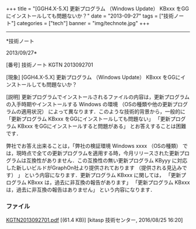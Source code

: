 ﻿+++
title = "[GGH4.X-5.X] 更新プログラム （Windows Update） KBxxx をGGにインストールしても問題ないか？"
date = "2013-09-27"
tags = ["技術ノート"]
categories = ["tech"]
banner = "img/technote.jpg"
+++

-----------------------------------------------------------------------------------------------------------------------------

*技術ノート

2013/09/27*


[番号]
技術ノート KGTN 2013092701

[現象]
[GGH4.X-5.X] 更新プログラム （Windows Update） KBxxx
をGGにインストールしても問題ないか？

[説明]
更新プログラムでインストールされるファイルの内容は，更新プログラムの入手時期やインストールする
Windows の環境 （OSの種類や他の更新プログラムの適用状況）
によって異なります．このような技術的背景から，一般的に 「更新プログラム
KBxxx をGGにインストールしても問題ない」 「更新プログラム KBxxx
をGGにインストールすると問題がある」 とお答えすることは困難です．

弊社でお答え出来ることは，「弊社の検証環境 Windows xxxx （OSの種類）
では，現時点で全ての更新プログラムを適用する時，今月リリースされた更新プログラムは互換性がありません．この互換性の無い更新プログラム
KByyy に対応した新しいビルドがGraphOn社より提供されております
（提供される見込みです） 」 という内容になります．更新プログラム KBxxx
に関しては， 「更新プログラム KBxxx は，過去に非互換の報告があります」
「更新プログラム KBxxx は，過去に非互換の報告はありません」
という内容になります．


### ファイル

 
 


[KGTN2013092701.pdf](http://techreport.kitasp.net/attachments/download/2919/KGTN2013092701.pdf)
 [(61.4 KB)] [kitasp 技術センター, 2016/08/25
16:20]


 


 

